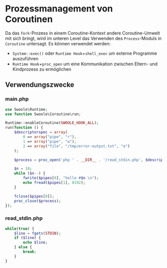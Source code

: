 # Prozessmanagement von Coroutinen

Da das `fork`-Prozess in einem Coroutine-Kontext andere Coroutine-Umwelt mit sich bringt, wird im unteren Level das Verwenden des `Process`-Moduls in `Coroutine` untersagt. Es können verwendet werden:

* `System::exec()` oder `Runtime Hook`+`shell_exec` um externe Programme auszuführen
* `Runtime Hook`+`proc_open` um eine Kommunikation zwischen Eltern- und Kindprozess zu ermöglichen


## Verwendungszwecke


### main.php

```php
use Swoole\Runtime;
use function Swoole\Coroutine\run;

Runtime::enableCoroutine(SWOOLE_HOOK_ALL);
run(function () {
    $descriptorspec = array(
        0 => array("pipe", "r"),
        1 => array("pipe", "w"),
        2 => array("file", "/tmp/error-output.txt", "a")
    );

    $process = proc_open('php ' . __DIR__ . '/read_stdin.php', $descriptorspec, $pipes);

    $n = 10;
    while ($n--) {
        fwrite($pipes[0], "hello #$n \n");
        echo fread($pipes[1], 8192);
    }

    fclose($pipes[0]);
    proc_close($process);
});
```

### read_stdin.php

```php
while(true) {
    $line = fgets(STDIN);
    if ($line) {
        echo $line;
    } else {
        break;
    }
}
```
